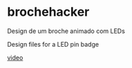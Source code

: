 # brochehacker
Design de um broche animado com LEDs

Design files for a LED pin badge

[video](https://computerfairi.es/media/kGKKyw6zWL-g-hvXnis)
